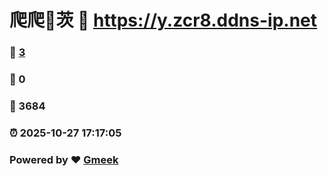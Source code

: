 # 爬爬🔭茨 :link: https://y.zcr8.ddns-ip.net 
### :page_facing_up: [3](https://y.zcr8.ddns-ip.net/tag.html) 
### :speech_balloon: 0 
### :hibiscus: 3684 
### :alarm_clock: 2025-10-27 17:17:05 
### Powered by :heart: [Gmeek](https://github.com/Meekdai/Gmeek)
